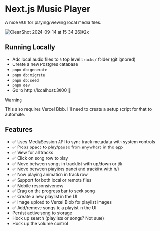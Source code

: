 # Next.js Music Player

A nice GUI for playing/viewing local media files.

![CleanShot 2024-09-14 at 15 34 26@2x](https://github.com/user-attachments/assets/d1b747a4-bc0e-45fc-9df9-ecdba5fd0115)

## Running Locally

- Add local audio files to a top level `tracks/` folder (git ignored)
- Create a new Postgres database
- `pnpm db:generate`
- `pnpm db:migrate`
- `pnpm db:seed`
- `pnpm dev`
- Go to http://localhost:3000 🎉

> [!WARNING]  
> This also requires Vercel Blob. I'll need to create a setup script for that to automate.

## Features

- ✅ Uses MediaSession API to sync track metadata with system controls
- ✅ Press space to play/pause from anywhere in the app
- ✅ View for all tracks
- ✅ Click on song row to play
- ✅ Move between songs in tracklist with up/down or j/k
- ✅ Move between playlists panel and tracklist with h/l
- ✅ Now playing animation in track row
- ✅ Support for both local or remote files
- ✅ Mobile responsiveness
- ✅ Drag on the progress bar to seek song
- ✅ Create a new playlist in the UI
- ✅ Image upload to Vercel Blob for playlist images
- ✅ Add/remove songs to a playist in the UI
- Persist active song to storage
- Hook up search (playlists or songs? Not sure)
- Hook up the volume control
